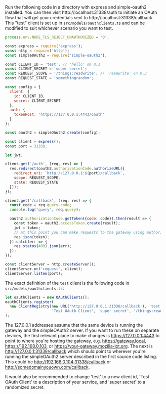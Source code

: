 Run the following code in a directory with express and simple-oauth2 installed. You can then visit http://localhost:31338/auth to initiate an OAuth flow that will get your credentials sent to http://localhost:31338/callback. This "test" client is set up in `src/models/oauthclients.ts` and can be modified to suit whichever scenario you want to test.

```javascript
process.env.NODE_TLS_REJECT_UNAUTHORIZED = '0';

const express = require('express');
const http = require('http');
const simpleOAuth2 = require('simple-oauth2');

const CLIENT_ID = 'test'; // 'hello' on 0.3
const CLIENT_SECRET = 'super secret';
const REQUEST_SCOPE = '/things:readwrite'; // 'readwrite' on 0.3
const REQUEST_STATE = 'somethingrandom';

const config = {
  client: {
    id: CLIENT_ID,
    secret: CLIENT_SECRET
  },
  auth: {
    tokenHost: 'https://127.0.0.1:4443/oauth'
  }
};

const oauth2 = simpleOAuth2.create(config);

const client = express();
const port = 31338;

let jwt;

client.get('/auth', (req, res) => {
  res.redirect(oauth2.authorizationCode.authorizeURL({
    redirect_uri: `http://127.0.0.1:${port}/callback`,
    scope: REQUEST_SCOPE,
    state: REQUEST_STATE
  }));
});

client.get('/callback', (req, res) => {
  const code = req.query.code;
  console.log('query', req.query);

  oauth2.authorizationCode.getToken({code: code}).then(result => {
    const token = oauth2.accessToken.create(result);
    jwt = token;
    // At this point you can make requests to the gateway using Authorization: Bearer {jwt}
    res.json(token);
  }).catch(err => {
    res.status(400).json(err);
  });
});

const clientServer = http.createServer();
clientServer.on('request', client);
clientServer.listen(port);
```

The exact definition of the `test` client is the following code in `src/models/oauthclients.ts`:
```javascript
let oauthClients = new OAuthClients();
oauthClients.register(
  new ClientRegistry(new URL('http://127.0.0.1:31338/callback'), 'test',
                     'Test OAuth Client', 'super secret', '/things:readwrite')
);
```

The 127.0.0.1 addresses assume that the same device is running the gateway and the simpleOAuth2 server. If you want to run these on separate devices, the first relevant place to make changes is https://127.0.0.1:4443 to point to where you're hosting the gateway, e.g. https://gateway.local, https://192.168.0.103, or https://your-gateway.mozilla-iot.org. The next is http://127.0.0.1:31338/callback which should point to wherever you're running the simpleOAuth2 server described in the first source code listing. This could be http://192.168.0.104:31338/callback or http://somedomainyouown.com/callback.

It would also be recommended to change 'test' to a new client id, 'Test OAuth Client' to a description of your service, and 'super secret' to a randomized secret.
